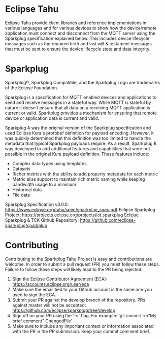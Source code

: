 # Eclipse Tahu

Eclipse Tahu provide client libraries and reference implementations in various languages and for various devices
to show how the device/remote application must connect and disconnect from the MQTT server using the Sparkplug
specification explained below.  This includes device lifecycle messages such as the required birth and last will &
testament messages that must be sent to ensure the device lifecycle state and data integrity.

# Sparkplug

Sparkplug®, Sparkplug Compatible, and the Sparkplug Logo are trademarks of the Eclipse Foundation.

Sparkplug is a specification for MQTT enabled devices and applications to send and receive messages in a stateful way.
While MQTT is stateful by nature it doesn't ensure that all data on a receiving MQTT application is current or valid.
Sparkplug provides a mechanism for ensuring that remote device or application data is current and valid.

Sparkplug A was the original version of the Sparkplug specification and used Eclipse Kura's protobuf definition for
payload encoding.  However, it was quickly determined that this definition was too limited to handle the metadata that
typical Sparkplug payloads require.  As a result, Sparkplug B was developed to add additional features and capabilities
that were not possible in the original Kura payload definition.  These features include:
* Complex data types using templates
* Datasets
* Richer metrics with the ability to add property metadata for each metric
* Metric alias support to maintain rich metric naming while keeping bandwidth usage to a minimum
* Historical data
* File data

Sparkplug Specification v3.0.0: https://www.eclipse.org/tahu/spec/sparkplug_spec.pdf
Eclipse Sparkplug Project: https://projects.eclipse.org/projects/iot.sparkplug
Eclipse Sparkplug & TCK Github Repository: https://github.com/eclipse-sparkplug/sparkplug

# Contributing
Contributing to the Sparkplug Tahu Project is easy and contributions are welcome. In order to submit a pull request (PR) you must follow these steps. Failure to follow these steps will likely lead to the PR being rejected.
1. Sign the Eclipse Contributor Agreement (ECA): https://accounts.eclipse.org/user/eca
2. Make sure the email tied to your Github account is the same one you used to sign the ECA.
3. Submit your PR against the develop branch of the repository. PRs against master will not be accepted: https://github.com/eclipse/sparkplug/tree/develop
4. Sign off on your PR using the '-s' flag. For example: 'git commit -m"My brief comment" ChangedFile'
5. Make sure to include any important context or information associated with the PR in the PR submission. Keep your commit comment brief.
